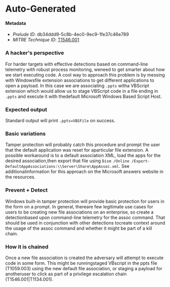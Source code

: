 
# Auto-Generated

#### Metadata

- *Prelude ID*: db34ddd9-5c8b-4ec0-9ec9-1fe37c46e789
- *MITRE Technique ID*: [T1546.001](https://attack.mitre.org/techniques/T1546/001)

### A hacker's perspective

For harder targets with effective detections based on command-line telemetry with robust process monitoring, weneed to get smarter about how we start executing code. A cool way to approach this problem is by messing with Windowsfile extension associations to get different applications to open a payload. In this case we are associating `.ppts` witha VBScript extension which would allow us to stage VBScript code in a file ending in `.ppts` and execute it with thedefault Microsoft Windows Based Script Host.

### Expected output

Standard output will print `.ppts=VBSFile` on success.

### Basic variations

Tamper protection will probably catch this procedure and prompt the user that the default application was reset for aparticular file extension. A possible workaround is to a default association XML, load the apps for the desired association,then export that file using `Dism /Online /Export-DefaultAppAssociations:\\Server\Share\AppAssoc.xml`. See additionalinformation for this approach on the Microsoft answers website in the resources.

### Prevent + Detect

Windows built-in tamper protection will provide basic protection for users in the form on a prompt. In general, thereare few legitimate use cases for users to be creating new file associations on an enterprise, so create a detectionbased upon command-line telemetry for the assoc command. That should be used in conjunction with other detections tocreate context around the usage of the assoc command and whether it might be part of a kill chain.

### How it is chained

Once a new file association is created the adversary will attempt to execute code in some form. This might be runningstaged VBscript in the ppts file (T1059.003) using the new default file association, or staging a payload for anotheruser to click as part of a privilege escalation chain (T1546.001|T1134.001).
